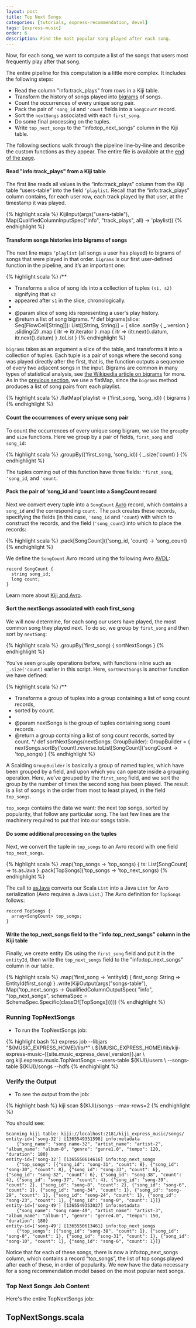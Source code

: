 ```yaml
---
layout: post
title: Top Next Songs
categories: [tutorials, express-recommendation, devel]
tags: [express-music]
order: 6
description: Find the most popular song played after each song.
---
```


Now, for each song, we want to compute a list of the songs that users most frequently play
after that song.

The entire pipeline for this computation is a little more complex.  It includes the following steps:

- Read the column "info:track_plays" from rows in a Kiji table.
- Transform the history of songs played into [bigrams](http://en.wikipedia.org/wiki/Bigram) of
  songs.
- Count the occurrences of every unique song pair.
- Pack the pair of `'song_id` and `'count` fields into a `SongCount` record.
- Sort the `nextSongs` associated with each `first_song`.
- Do some final processing on the tuples.
- Write `top_next_songs` to the “info:top_next_songs” column in the Kiji table.

The following sections walk through the pipeline line-by-line and describe the custom functions as
they appear.  The entire file is available at the [end of the page](#top-next-full-code).

#### Read "info:track_plays" from a Kiji table

The first line reads all values in the “info:track_plays” column from the Kiji table “users-table”
into the field `‘playlist`.  Recall that the “info:track_plays” column contains, for each
user row, each track played by that user, at the timestamp it was played.

{% highlight scala %}
 KijiInput(args("users-table"),
      Map(QualifiedColumnInputSpec("info", "track_plays", all) -> 'playlist))
{% endhighlight %}

#### Transform songs histories into bigrams of songs

The next line maps `‘playlist` (all songs a user has played) to bigrams of songs that were played in
that order.  `bigrams` is our first user-defined function in the pipeline, and it’s an important
one:

{% highlight scala %}
/**
  * Transforms a slice of song ids into a collection of tuples `(s1, s2)` signifying that `s2`
  * appeared after `s1` in the slice, chronologically.
  *
  * @param slice of song ids representing a user's play history.
  * @return a list of song bigrams.
  */
def bigrams(slice: Seq[FlowCell[String]]): List[(String, String)] = {
  slice
      .sortBy { _.version }
      .sliding(2)
      .map { itr => itr.iterator }
      .map { itr => (itr.next().datum, itr.next().datum) }
      .toList
}
{% endhighlight %}

`bigrams` takes as an argument a slice of the table, and transforms it into a collection of tuples.
Each tuple is a pair of songs where the second song was played directly after the first, that is,
the function outputs a sequence of every two adjacent songs in the input.  Bigrams are common in
many types of statistical analysis, see
[the Wikipedia article on bigrams](http://en.wikipedia.org/wiki/Bigram) for more.  As in the
[previous section](express-play-count), we use a flatMap, since the `bigrams` method produces a list of
song pairs from each playlist.

{% highlight scala %}
    .flatMap('playlist -> ('first_song, 'song_id)) { bigrams }
{% endhighlight %}

#### Count the occurrences of every unique song pair

To count the occurrences of every unique song bigram, we use the `groupBy` and `size` functions.
Here we group by a pair of fields, `first_song` and `song_id`:

{% highlight scala %}
    .groupBy(('first_song, 'song_id)) { _.size('count) }
{% endhighlight %}

The tuples coming out of this function have three fields: `'first_song`, `'song_id`, and `'count`.

#### Pack the pair of ‘song_id and ‘count into a SongCount record

Next we convert every tuple into a `SongCount` [Avro](http://avro.apache.org/) record, which
contains a `song_id` and the corresponding `count.`  The `pack` creates these records, specifying the
fields (in this case, `'song_id` and `'count`) with which to construct the records, and the field
(`'song_count`) into which to place the records:

{% highlight scala %}
    .pack[SongCount](('song_id, 'count) -> 'song_count)
{% endhighlight %}

We define the `SongCount` Avro record using the following Avro
[AVDL](http://avro.apache.org/docs/current/idl.html):

    record SongCount {
      string song_id;
      long count;
    }

Learn more about [Kiji and Avro]({{site.userguide_mapreduce_devel}}/working-with-avro/).

#### Sort the nextSongs associated with each first_song

We will now determine, for each song our users have played, the most common song they played next.
To do so, we group by `first_song` and then sort by `nextSong`:

{% highlight scala %}
    .groupBy('first_song) { sortNextSongs }
{% endhighlight %}

You've seen `groupBy` operations before, with functions inline such as `_.size('count)` earlier
in this script. Here, `sortNextSongs` is another function we have defined:

{% highlight scala %}
/**
 * Transforms a group of tuples into a group containing a list of song count records,
 * sorted by count.
 *
 * @param nextSongs is the group of tuples containing song count records.
 * @return a group containing a list of song count records, sorted by count.
 */
def sortNextSongs(nextSongs: GroupBuilder): GroupBuilder = {
  nextSongs.sortBy('count).reverse.toList[SongCount]('songCount -> 'top_songs)
}
{% endhighlight %}

A Scalding `GroupBuilder` is basically a group of named tuples, which have been grouped by a field,
and upon which you can operate inside a grouping operation.  Here, we've grouped by the `first_song`
field, and we sort the group by the number of times the second song has been played. The result is a
list of songs in the order from most to least played, in the field `top_songs`.

`top_songs` contains the data we want: the next top songs, sorted by
popularity, that follow any particular song.  The last few lines are the machinery required to put
that into our songs table.

#### Do some additional processing on the tuples

Next, we convert the tuple in `top_songs` to an Avro record with one field `top_next_songs`.

{% highlight scala %}
    .map('top_songs -> 'top_songs) { ts: List[SongCount] => ts.asJava }
    .pack[TopSongs]('top_songs -> 'top_next_songs)
{% endhighlight %}

The call to
[asJava](http://www.scala-lang.org/api/current/index.html#scala.collection.JavaConverters$)
converts our Scala `List` into a Java `List` for Avro serialization (Avro requires a Java `List`.)
The Avro definition for `TopSongs` follows:

    record TopSongs {
      array<SongCount> top_songs;
    }


#### Write the top_next_songs field to the “info:top_next_songs” column in the Kiji table

Finally, we create entity IDs using the `first_song` field and put it in the `entityId`, then write the
`top_next_songs` field to the "info:top_next_songs" column in our table.

{% highlight scala %}
    .map('first_song -> 'entityId) { first_song: String => EntityId(first_song) }
    .write(KijiOutput(args("songs-table"),
        Map('top_next_songs -> QualifiedColumnOutputSpec(
            "info",
            "top_next_songs",
            schemaSpec = SchemaSpec.Specific(classOf[TopSongs])))))
{% endhighlight %}

### Running TopNextSongs ###

* To run the TopNextSongs job:

<div class="userinput">
{% highlight bash %}
express job --libjars "${MUSIC_EXPRESS_HOME}/lib/*" \
    ${MUSIC_EXPRESS_HOME}/lib/kiji-express-music-{{site.music_express_devel_version}}.jar \
    org.kiji.express.music.TopNextSongs --users-table ${KIJI}/users \
    --songs-table ${KIJI}/songs --hdfs
{% endhighlight %}
</div>

### Verify the Output ###

*  To see the output from the job:

<div class="userinput">
{% highlight bash %}
kiji scan ${KIJI}/songs --max-rows=2
{% endhighlight %}
</div>

You should see:

    Scanning kiji table: kiji://localhost:2181/kiji_express_music/songs/
    entity-id=['song-32'] [1365549351598] info:metadata
        {"song_name": "song name-32", "artist_name": "artist-2", "album_name": "album-0", "genre": "genre1.0", "tempo": 120, "duration": 180}
    entity-id=['song-32'] [1365550614616] info:top_next_songs
        {"top_songs": [{"song_id": "song-31", "count": 8}, {"song_id": "song-30", "count": 8}, {"song_id": "song-33", "count": 6}, {"song_id": "song-32", "count": 6}, {"song_id": "song-38", "count": 4}, {"song_id": "song-37", "count": 4}, {"song_id": "song-39", "count": 2}, {"song_id": "song-8", "count": 2}, {"song_id": "song-6", "count": 1}, {"song_id": "song-34", "count": 1}, {"song_id": "song-29", "count": 1}, {"song_id": "song-24", "count": 1}, {"song_id": "song-23", "count": 1}, {"song_id": "song-0", "count": 1}]}
    entity-id=['song-49'] [1365549353027] info:metadata
        {"song_name": "song name-49", "artist_name": "artist-3", "album_name": "album-1", "genre": "genre4.0", "tempo": 150, "duration": 180}
    entity-id=['song-49'] [1365550613461] info:top_next_songs
        {"top_songs": [{"song_id": "song-38", "count": 1}, {"song_id": "song-8", "count": 1}, {"song_id": "song-31", "count": 1}, {"song_id": "song-10", "count": 1}, {"song_id": "song-6", "count": 1}]}

Notice that for each of these songs, there is now a info:top_next_songs column, which contains
a record “top_songs”, the list of top songs played after each of these, in order of popularity.
We now have the data necessary for a song recommendation model based on the most popular next songs.

### Top Next Songs Job Content<a id="top-next-full-code"> </a>

Here's the entire TopNextSongs job:

<div id="accordion-container">
  <h2 class="accordion-header"> TopNextSongs.scala </h2>
  <div class="accordion-content">
    <script src="http://gist-it.appspot.com/github/kijiproject/kiji-express-music/raw/{{site.music_express_devel_branch}}/src/main/scala/org/kiji/express/music/TopNextSongs.scala"> </script>
  </div>
</div>

